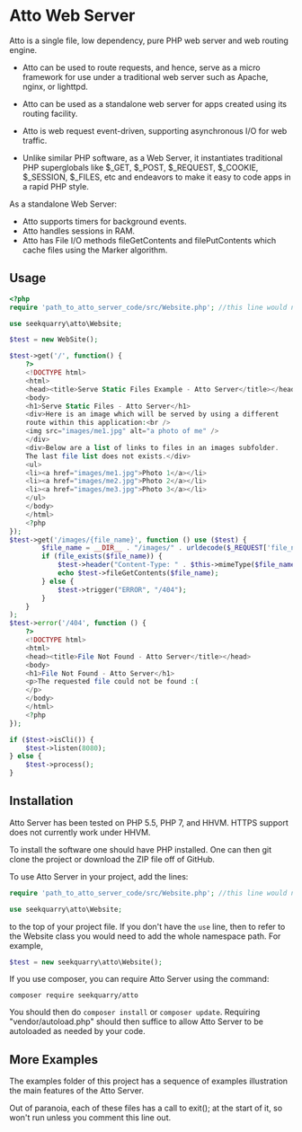 Atto Web Server
===============
Atto is a single file, low dependency, pure PHP web server and web routing engine.

 * Atto can be used to route requests, and hence, serve as a micro
 framework for use under a traditional web server such as Apache, nginx,
 or lighttpd. 
 
 * Atto can be used as a standalone web server for apps 
 created using its routing facility. 
 
 * Atto is web request event-driven, supporting
 asynchronous I/O for web traffic.
 
 * Unlike similar PHP software, as a Web Server, it instantiates traditional
 PHP superglobals like $_GET, $_POST, $_REQUEST, $_COOKIE, $_SESSION,
 $_FILES, etc and endeavors to make it easy to code apps in a rapid PHP style.
 
As a standalone Web Server:

 * Atto supports timers for background events.
 * Atto handles sessions in RAM.
 * Atto has File I/O methods fileGetContents and filePutContents which cache
   files using the Marker algorithm.
 
Usage
-----------
```php
<?php
require 'path_to_atto_server_code/src/Website.php'; //this line would need to be adjusted

use seekquarry\atto\Website;

$test = new WebSite();

$test->get('/', function() {
    ?>
    <!DOCTYPE html>
    <html>
    <head><title>Serve Static Files Example - Atto Server</title></head>
    <body>
    <h1>Serve Static Files - Atto Server</h1>
    <div>Here is an image which will be served by using a different
    route within this application:<br />
    <img src="images/me1.jpg" alt="a photo of me" />
    </div>
    <div>Below are a list of links to files in an images subfolder.
    The last file list does not exists.</div>
    <ul>
    <li><a href="images/me1.jpg">Photo 1</a></li>
    <li><a href="images/me2.jpg">Photo 2</a></li>
    <li><a href="images/me3.jpg">Photo 3</a></li>
    </ul>
    </body>
    </html>
    <?php
});
$test->get('/images/{file_name}', function () use ($test) {
        $file_name = __DIR__ . "/images/" . urldecode($_REQUEST['file_name']);
        if (file_exists($file_name)) {
            $test->header("Content-Type: " . $this->mimeType($file_name));
            echo $test->fileGetContents($file_name);
        } else {
            $test->trigger("ERROR", "/404");
        }
    }
);
$test->error('/404', function () {
    ?>
    <!DOCTYPE html>
    <html>
    <head><title>File Not Found - Atto Server</title></head>
    <body>
    <h1>File Not Found - Atto Server</h1>
    <p>The requested file could not be found :(
    </p>
    </body>
    </html>
    <?php
});

if ($test->isCli()) {
    $test->listen(8080);
} else {
    $test->process();
}
```
 
Installation
------------

Atto Server has been tested on PHP 5.5, PHP 7, and HHVM. HTTPS support does 
not currently work under HHVM.

To install the software one should have PHP installed. One can then git clone 
the project or download the ZIP file off of GitHub.

To use Atto Server in your project, add the lines:
```php
require 'path_to_atto_server_code/src/Website.php'; //this line would need to be adjusted

use seekquarry\atto\Website;
```
to the top of your project file. If you don't have the ``use`` line, then to
refer to the Website class you would need to add the whole namespace path.
For example,
```php
$test = new seekquarry\atto\Website();
```

If you use composer, you can require Atto Server using the command:
```
composer require seekquarry/atto
```
You should then do ``composer install`` or ``composer update``.
Requiring "vendor/autoload.php" should then suffice to allow 
Atto Server to be autoloaded as needed by your code.

More Examples
-------------

The examples folder of this project has a sequence of examples illustration 
the main features of the Atto Server.

Out of paranoia, each of these files has a call to exit(); at the start of it,
so won't run unless you comment this line out.
